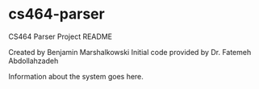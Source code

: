 # cs464-parser

CS464 Parser Project README

Created by Benjamin Marshalkowski
Initial code provided by Dr. Fatemeh Abdollahzadeh

Information about the system goes here.
